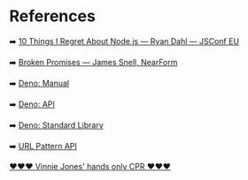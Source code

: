 # References
➡️ [10 Things I Regret About Node.js — Ryan Dahl — JSConf EU](https://www.youtube.com/watch?v=M3BM9TB-8yA)

➡️ [Broken Promises — James Snell, NearForm](https://www.youtube.com/watch?v=XV-u_Ow47s0)

➡️ [Deno: Manual](https://deno.land/manual)

➡️ [Deno: API](https://doc.deno.land/deno/stable)

➡️ [Deno: Standard Library](https://deno.land/std)

➡️ [URL Pattern API](https://developer.mozilla.org/en-US/docs/Web/API/URL_Pattern_API)

 [❤️❤️❤️ Vinnie Jones' hands only CPR ❤️❤️❤️](https://www.youtube.com/watch?v=8y9zfEuzK7Q)
